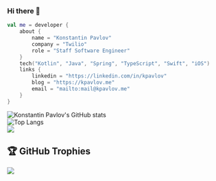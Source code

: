 <!--
**kpavlov/kpavlov** is a ✨ _special_ ✨ repository because its `README.md` (this file) appears on your GitHub profile.

Here are some ideas to get you started:

- 🔭 I’m currently working on ...
- 🌱 I’m currently learning ...
- 👯 I’m looking to collaborate on ...
- 🤔 I’m looking for help with ...
- 💬 Ask me about ...
- 📫 How to reach me: ...
- 😄 Pronouns: ...
- ⚡ Fun fact: ...
-->
### Hi there 👋

```kotlin
val me = developer {
    about {
        name = "Konstantin Pavlov"
        company = "Twilio"
        role = "Staff Software Engineer"
    }
    tech("Kotlin", "Java", "Spring", "TypeScript", "Swift", "iOS")
    links {
        linkedin = "https://linkedin.com/in/kpavlov"
        blog = "https://kpavlov.me"
        email = "mailto:mail@kpavlov.me"
    }
}
```

![Konstantin Pavlov's GitHub stats](https://github-readme-stats.vercel.app/api?username=kpavlov&show_icons=true&count_private=false&include_all_commits=true&&show_icons=true&theme=transparent)
<br>
![Top Langs](https://github-readme-stats.vercel.app/api/top-langs/?username=kpavlov&theme=transparent) <br>
![](https://github-readme-streak-stats.herokuapp.com/?user=kpavlov&hide_border=false&theme=transparent)<br/>


## 🏆 GitHub Trophies
![](https://github-profile-trophy.vercel.app/?username=kpavlov&theme=transparent) <br>
